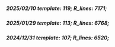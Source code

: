 ##### 2025/02/10   template: 119;   R_lines: 7171;
##### 2025/01/29   template: 113;   R_lines: 6768;
##### 2024/12/31   template: 107;   R_lines: 6520;
